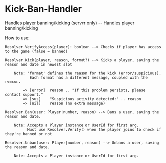 # Kick-Ban-Handler
Handles player banning/kicking (server only)
-- Handles player banning/kicking

How to use:

	Resolver.VerifyAccess(player): boolean --> Checks if player has access to the game (false = banned)

	Resolver.Kick(player, reason, format?) --> Kicks a player, saving the reason and date in newest slot
			
		Note: 'format' defines the reason for the kick (error/suspicious).
		       Each format has a different message, coupled with the reason:

			=> [error]  reason .. "If this problem persists, please contact support."
			=> [sus]    "Suspicious activity detected:" .. reason
			=> [nil]    reason (no extra message)
	
	Resolver.Ban(user: Player|number, reason) --> Bans a user, saving the reason and date.
			
		Note: Accepts a Player instance or UserId for first arg. 
		      Must use Resolver.Verify() when the player joins to check if they're banned or not
			
	Resolver.Unban(user: Player|number, reason) --> Unbans a user, saving the reason and date.
			
		Note: Accepts a Player instance or UserId for first arg.
